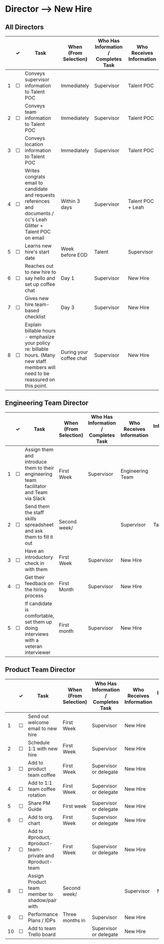 
Director --> New Hire
============

## All Directors

<table>
  <thead> 
    <tr> 
      <th scope="col"></th> 
      <th scope="col">&#10003;</th>
      <th scope="col">Task</th>
      <th scope="col">When (From Selection)</th>
      <th scope="col">Who Has Information / Completes Task</th>
      <th scope="col">Who Receives Information</th>
    </tr>
  </thead>
  <tr>
    <td scope="row">1</td> 
    <td>&#9744;</td>
    <td>Conveys supervisor information to Talent POC</td>
    <td>Immediately</td>
    <td> Supervisor</td>
    <td> Talent POC</td>
  </tr>
  <tr>
    <td scope="row">2</td> 
    <td>&#9744;</td>
    <td>Conveys team information to Talent POC</td>
    <td>Immediately</td>
    <td> Supervisor</td>
    <td> Talent POC</td>
  </tr>
  <tr>
    <td scope="row">3</td> 
    <td>&#9744;</td>
    <td>Conveys location information to Talent POC</td>
    <td>Immediately</td>
    <td> Supervisor</td>
    <td> Talent POC</td>
  </tr>
  <tr>
    <td scope="row">4</td>
    <td>&#9744;</td>
    <td>Writes congrats email to candidate and requests references and documents / cc's Leah Glitter + Talent POC on email</td>
    <td>Within 3 days</td>
    <td> Supervisor</td>
    <td> Talent POC + Leah</td>
  </tr>
  <tr>
    <td scope="row">5</td>
    <td>&#9744;</td>
    <td>Learns new hire's start date</td>
    <td>Week before EOD </td>
     <td> Talent</td>
    <td> Supervisor </td>
  </tr>
  <tr>
    <td scope="row">6</td>
    <td>&#9744;</td>
    <td>Reaches out to new hire to say hello and set up coffee chat</td>
    <td>Day 1</td>
    <td> Supervisor </td>
    <td> New Hire </td>
  </tr>
  <tr>
    <td scope="row">7</td>
    <td>&#9744;</td>
    <td>Gives new hire team-based checklist</td>
    <td>Day 3</td>
    <td>Supervisor</td>
    <td> New Hire</td>
  </tr>
    <tr>
    <td scope="row">8</td>
    <td>&#9744;</td>
    <td>Explain billable hours - emphasize your policy re: billable hours. (Many new staff members will need to be reassured on this point.</td>
    <td>During your coffee chat</td>
    <td>Supervisor</td>
    <td> New Hire</td>
  </tr>
</table>

## Engineering Team Director


<table>
  <thead> 
    <tr> 
      <th scope="col"></th> 
      <th scope="col">&#10003;</th>
      <th scope="col">Task</th>
      <th scope="col">When (From Selection)</th>
      <th scope="col">Who Has Information / Completes Task</th>
      <th scope="col">Who Receives Information</th>
      <th scope="col">Where Information Lives / Notes</th>
    </tr>
  </thead>
  <tr>
    <td scope="row">1</td> 
    <td>&#9744;</td>
    <td>Assign them and introduce them to their engineering team facilitator and Team via Slack</td>
    <td>First Week</td>
    <td>Supervisor</td>
    <td>Engineering Team </td>
    <td></td>
  </tr>
  <tr>
    <td scope="row">2</td> 
    <td>&#9744;</td>
    <td>Send them the staff skills spreadsheet and ask them to fill it out </td>
    <td>Second week/<td>
    <td> Supervisor</td>
    <td> Talent POC</td>
    <td><a href="https://docs.google.com/spreadsheets/u/1/d/1X0i53EqWTzh0l3lrs0us-2bZ_2Z6TUGn2Y3lPHmSuXo/edit#gid=0">Staff Skills</a></td>
  </tr>
  <tr>
    <td scope="row">3</td> 
    <td>&#9744;</td>
    <td>Have an introductory check in with them</td>
    <td>First Week</td>
    <td> Supervisor</td>
    <td> New Hire</td>
    <td></td>
  </tr>
   <tr>
    <td scope="row">4</td> 
    <td>&#9744;</td>
    <td>Get their feedback on the hiring process</td>
    <td>First Month</td>
    <td> Supervisor</td>
    <td> New Hire</td>
    <td></td>
  <tr>
    <td scope="row">5</td> 
    <td>&#9744;</td>
    <td>If candidate is comfortable, set them up doing interviews with a veteran interviewer </td>
    <td>First month</td>
    <td> Supervisor</td>
    <td> New Hire</td>
    <td></td>
  </tr>
</table>

## Product Team Director

<table>
  <thead> 
    <tr> 
      <th scope="col"></th> 
      <th scope="col">&#10003;</th>
      <th scope="col">Task</th>
      <th scope="col">When (From Selection)</th>
      <th scope="col">Who Has Information / Completes Task</th>
      <th scope="col">Who Receives Information</th>
      <th scope="col">Where Information Lives / Notes</th>
    </tr>
  </thead>
  <tr>
    <td scope="row">1</td> 
    <td>&#9744;</td>
    <td>Send out welcome email to new hire</td>
    <td>First Week</td>
    <td>Supervisor</td>
    <td>New Hire</td>
    <td></td>
  </tr>
  <tr>
    <td scope="row">2</td> 
    <td>&#9744;</td>
    <td>Schedule 1:1 with new hire</td>
    <td>First Week</td>
    <td>Supervisor</td>
    <td>New Hire</td>
    <td></td>
  </tr>
  <tr>
    <td scope="row">3</td> 
    <td>&#9744;</td>
    <td>Add to product team coffee</td>
    <td>First Week</td>
    <td> Supervisor or delegate </td>
    <td> New Hire</td>
    <td></td>
  </tr>
   <tr>
    <td scope="row">4</td> 
    <td>&#9744;</td>
    <td>Add to 1:1 team coffee rotation</td>
    <td>First Week</td>
    <td>Supervisor or delegate</td>
    <td> New Hire</td>
    <td></td>
  <tr>
    <td scope="row">5</td> 
    <td>&#9744;</td>
    <td>Share PM Guide</td>
    <td>First week</td>
    <td> Supervisor or delegate</td>
    <td> New Hire</td>
    <td></td>
  </tr>
 <tr>
    <td scope="row">6</td> 
    <td>&#9744;</td>
    <td>Add to org. chart</td>
    <td>First Week</td>
    <td>Supervisor or delegate</td>
    <td> New Hire</td>
    <td></td>
  </tr>
  <tr>
    <td scope="row">7</td> 
    <td>&#9744;</td>
    <td>Add to #product, #product-team-private and #product-team</td>
    <td>First Week</td>
    <td>Supervisor or delegate</td>
    <td> New Hire</td>
    <td></td>
  </tr>
    <tr>
    <td scope="row">8</td> 
    <td>&#9744;</td>
    <td>Assign Product team member to shadow/pair with</td>
    <td>Second week/<td>
    <td>Supervisor</td>
    <td>New Hire</td>
    <td></td>
  </tr>
  <tr>
    <td scope="row">9</td> 
    <td>&#9744;</td>
    <td>Performance Plans / IDPs</td>
    <td>Three months in</td>
    <td>Supervisor</td>
    <td> New Hire</td>
    <td></td>
  </tr>
  <tr>
    <td scope="row">10</td> 
    <td>&#9744;</td>
    <td>Add to team Trello board</td>
    <td></td>
    <td>Supervisor or delegate</td>
    <td> New Hire</td>
    <td></td>
  </tr>
</table>
